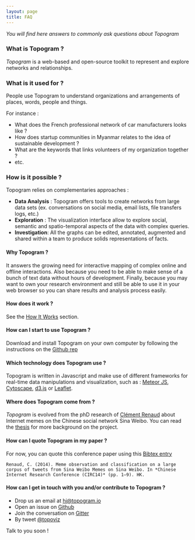 ```yaml
---
layout: page
title: FAQ
---
```

*You will find here answers to commonly ask questions about Topogram*

### What is Topogram ?
*Topogram* is a web-based and open-source toolkit to represent and explore networks and relationships.

### What is it used for ?

People use Topogram to understand organizations and arrangements of places, words, people and things.

For instance :

* What does the French professional network of car manufacturers looks like ?
* How does startup communities in Myanmar relates to the idea of sustainable development ?
* What are the keywords that links volunteers of my organization together ?
* etc.  

### How is it possible ?

Topogram relies on complementaries approaches :

* **Data Analysis** : Topogram offers tools to create networks from large data sets (ex. conversations on social media, email lists, file transfers logs, etc.)
* **Exploration** : The visualization interface allow to explore social, semantic and spatio-temporal aspects of the data with complex queries.
* **Investigation**: All the graphs can be edited, annotated, augmented and shared within a team to produce solids representations of facts.

#### Why Topogram ?

It answers the growing need for interactive mapping of complex online and offline interactions. Also because you need to be able to make sense of a bunch of text data without hours of development. Finally, because you may want to own your research environment and still be able to use it in your web browser so you can share results and analysis process easily.

#### How does it work ?
See the [How It Works](/HowItWorks) section.

#### How can I start to use Topogram ?
Download and install Topogram on your own computer by following the instructions on the [Github rep](http://github.com/topogram/topogram)

#### Which technology does Topogram use ?
Topogram is written in Javascript and make use of different frameworks for real-time data manipulations and visualization, such as : [Meteor JS](http://meteor.com), [Cytoscape](http://js.cytoscape.org), [d3.js](http://d3js.org) or [Leaflet](http://leaflet.org).

#### Where does Topogram come from ?
*Topogram* is evolved from the phD research of [Clément Renaud](http://clementrenaud.com) about Internet memes on the Chinese social network Sina Weibo. You can read the [thesis](http://clementrenaud.com/uploads/phD/thesis.pdf) for more background on the project.

#### How can I quote Topogram in my paper ?
For now, you can quote this conference paper using this [Bibtex entry](/uploads/topogram.bib)

    Renaud, C. (2014). Meme observation and classification on a large corpus of tweets from Sina Weibo Memes on Sina Weibo. In *Chinese Internet Research Conference (CIRC14)* (pp. 1–9). HK.

#### How can I get in touch with you and/or contribute to Topogram ?

* Drop us an email at [hi@topogram.io](mailto:hi@topogram.io)
* Open an issue on [Github](http://topogram/topogram)
* Join the conversation on [Gitter](http://gitter.com/topogram/topogram)
* By tweet [@topoviz](http://topogram/topoviz)

Talk to you soon !

